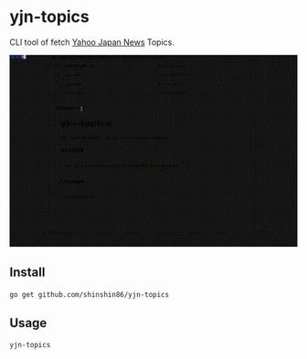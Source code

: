 # yjn-topics

CLI tool of fetch [Yahoo Japan News](https://news.yahoo.co.jp/) Topics.



![demo gif](./gif/demo.gif)

## Install 

```bash
go get github.com/shinshin86/yjn-topics
```



## Usage

```bash
yjn-topics
```

